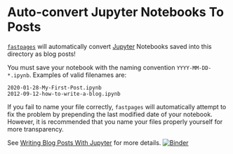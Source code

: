 # Auto-convert Jupyter Notebooks To Posts

[`fastpages`](https://github.com/fastai/fastpages) will automatically convert [Jupyter](https://jupyter.org/) Notebooks saved into this directory as blog posts!

You must save your notebook with the naming convention `YYYY-MM-DD-*.ipynb`.  Examples of valid filenames are:

```shell
2020-01-28-My-First-Post.ipynb
2012-09-12-how-to-write-a-blog.ipynb
```

If you fail to name your file correctly, `fastpages` will automatically attempt to fix the problem by prepending the last modified date of your notebook. However, it is recommended that you name your files properly yourself for more transparency.

See [Writing Blog Posts With Jupyter](https://github.com/fastai/fastpages#writing-blog-posts-with-jupyter) for more details.
[![Binder](https://mybinder.org/badge_logo.svg)](https://mybinder.org/v2/gh/haripuduru/finalproject/HEAD)
